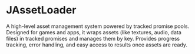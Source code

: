 # JAssetLoader
A high-level asset management system powered by tracked promise pools. Designed for games and apps, it wraps assets (like textures, audio, data files) in tracked promises and manages them by key. Provides progress tracking, error handling, and easy access to results once assets are ready.
